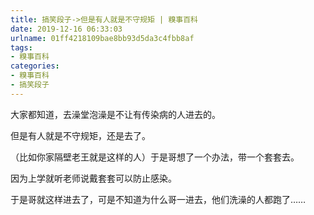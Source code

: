 ```yaml
---
title: 搞笑段子->但是有人就是不守规矩 | 糗事百科
date: 2019-12-16 06:33:03
urlname: 01ff4218109bae8bb93d5da3c4fbb8af
tags: 
- 糗事百科
categories:
- 糗事百科
- 搞笑段子
---
```

大家都知道，去澡堂泡澡是不让有传染病的人进去的。

但是有人就是不守规矩，还是去了。

（比如你家隔壁老王就是这样的人）于是哥想了一个办法，带一个套套去。

因为上学就听老师说戴套套可以防止感染。

于是哥就这样进去了，可是不知道为什么哥一进去，他们洗澡的人都跑了……


